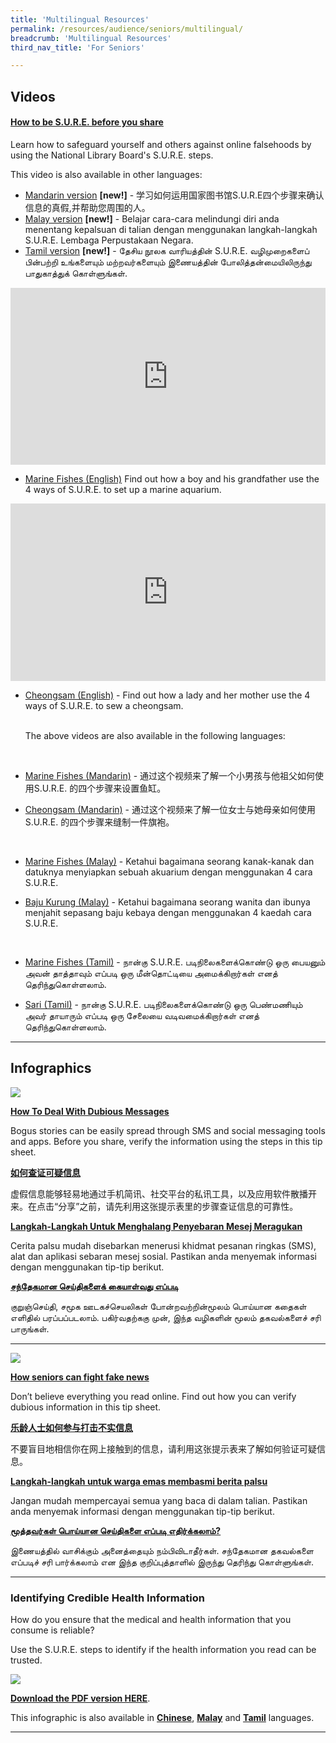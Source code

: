 ```yaml
---
title: 'Multilingual Resources'
permalink: /resources/audience/seniors/multilingual/
breadcrumb: 'Multilingual Resources'
third_nav_title: 'For Seniors'

---
```



## Videos

#### [**How to be S.U.R.E. before you share**](/blog/fake-news/fn0004)

Learn how to safeguard yourself and others against online falsehoods by using the National Library Board's S.U.R.E. steps. 

This video is also available in other languages:

- [Mandarin version](/blog/seniors/sn0022) **[new!]** - 学习如何运用国家图书馆S.U.R.E四个步骤来确认信息的真假,并帮助您周围的人。
- [Malay version](/blog/seniors/sn0023) **[new!]** - Belajar cara-cara melindungi diri anda menentang kepalsuan di talian dengan menggunakan langkah-langkah S.U.R.E. Lembaga Perpustakaan Negara.
- [Tamil version](/blog/seniors/sn0024) **[new!]** - தேசிய நூலக வாரியத்தின் S.U.R.E. வழிமுறைகளைப் பின்பற்றி உங்களையும் மற்றவர்களையும் இணையத்தின் போலித்தன்மையிலிருந்து பாதுகாத்துக் கொள்ளுங்கள்.

<style>.embed-container { position: relative; padding-bottom: 56.25%; height: 0; overflow: hidden; max-width: 100%; } .embed-container iframe, .embed-container object, .embed-container embed { position: absolute; top: 0; left: 0; width: 100%; height: 100%; }</style>
<div class='embed-container'><iframe width="560" height="315" src="https://www.youtube.com/embed/YML5AOlGLH4" frameborder="0" allow="accelerometer; autoplay; encrypted-media; gyroscope; picture-in-picture" allowfullscreen></iframe>></div>



- [Marine Fishes (English)](/blog/seniors/sn0006) Find out how a boy and his grandfather use the 4 ways of S.U.R.E. to set up a marine aquarium.

<style>.embed-container { position: relative; padding-bottom: 56.25%; height: 0; overflow: hidden; max-width: 100%; } .embed-container iframe, .embed-container object, .embed-container embed { position: absolute; top: 0; left: 0; width: 100%; height: 100%; }</style>
<div class='embed-container'><iframe width="560" height="315" src="https://www.youtube.com/embed/ADhtSDhMsAg" frameborder="0" allow="accelerometer; autoplay; encrypted-media; gyroscope; picture-in-picture" allowfullscreen></iframe></div>


- [Cheongsam (English)](/blog/seniors/sn0007) - Find out how a lady and her mother use the 4 ways of S.U.R.E. to sew a cheongsam.

  <br>The above videos are also available in the following languages:

  <br>

- [Marine Fishes (Mandarin)](/blog/seniors/sn0008) - 通过这个视频来了解一个小男孩与他祖父如何使用S.U.R.E. 的四个步骤来设置鱼缸。

- [Cheongsam (Mandarin)](/blog/seniors/sn0009) - 通过这个视频来了解一位女士与她母亲如何使用S.U.R.E. 的四个步骤来缝制一件旗袍。

  <br>

- [Marine Fishes (Malay)](/blog/seniors/sn0010) - Ketahui bagaimana seorang kanak-kanak dan datuknya menyiapkan sebuah akuarium dengan menggunakan 4 cara S.U.R.E.

- [Baju Kurung (Malay)](/blog/seniors/sn0011) - Ketahui bagaimana seorang wanita dan ibunya menjahit sepasang baju kebaya dengan menggunakan 4 kaedah cara S.U.R.E.

  <br>

- [Marine Fishes (Tamil)](/blog/seniors/sn0012) - நான்கு S.U.R.E. படிநிலைகளைக்கொண்டு ஒரு பையனும் அவன் தாத்தாவும் எப்படி ஒரு மீன்தொட்டியை அமைக்கிறார்கள் எனத் தெரிந்துகொள்ளலாம்.

- [Sari (Tamil)](/blog/seniors/sn0013) - நான்கு S.U.R.E. படிநிலைகளைக்கொண்டு ஒரு பெண்மணியும் அவர் தாயாரும் எப்படி ஒரு சேலையை வடிவமைக்கிறார்கள் எனத் தெரிந்துகொள்ளலாம்.


<hr>

## Infographics	

![](../images/dubious-messages-English-1573549989107.png)

[**How To Deal With Dubious Messages**](/blog/seniors/sn0005)

Bogus stories can be easily spread through SMS and social messaging tools and apps. Before you share, verify the information using the steps in this tip sheet. 



**[如何查证可疑信息](/blog/seniors/sn0014)**

虚假信息能够轻易地通过手机简讯、社交平台的私讯工具，以及应用软件散播开来。在点击“分享”之前，请先利用这张提示表里的步骤查证信息的可靠性。



**[Langkah-Langkah Untuk Menghalang Penyebaran Mesej Meragukan](/blog/seniors/sn0015)**

Cerita palsu mudah disebarkan menerusi khidmat pesanan ringkas (SMS), alat dan aplikasi sebaran mesej sosial. Pastikan anda menyemak informasi dengan menggunakan tip-tip  berikut.



[**சந்தேகமான செய்திகளைக் கையாள்வது எப்படி**](/blog/seniors/sn0016)

குறுஞ்செய்தி, சமூக ஊடகச்செயலிகள் போன்றவற்றின்மூலம் பொய்யான கதைகள் எளிதில் பரப்பப்படலாம். பகிர்வதற்ககு முன், இந்த வழிகளின் மூலம் தகவல்களைச் சரி பாருங்கள்.



<hr>

![](../images/seniors-fake-news.JPG)

**[How seniors can fight fake news](/blog/seniors/sn0017)**

Don’t believe everything you read online. Find out how you can verify dubious information in this tip sheet.    





[**乐龄人士如何参与打击不实信息**](/blog/seniors/sn0018)

不要盲目地相信你在网上接触到的信息，请利用这张提示表来了解如何验证可疑信息。  





**[Langkah-langkah untuk warga emas membasmi berita palsu](/blog/seniors/sn0019)**

Jangan mudah mempercayai semua yang baca di dalam talian. Pastikan anda menyemak informasi dengan menggunakan tip-tip berikut.





[**மூத்தவர்கள் பொய்யான செய்திகளை எப்படி எதிர்க்கலாம்?**](/blog/seniors/sn0020)

இணையத்தில் வாசிக்கும் அனைத்தையும் நம்பிவிடாதீர்கள்.   சந்தேகமான தகவல்களை எப்படிச் சரி பார்க்கலாம் என இந்த குறிப்புத்தாளில் இருந்து தெரிந்து கொள்ளுங்கள். 



<hr>
<h3>Identifying Credible Health Information</h3>

How do you ensure that the medical and health information that you consume is reliable?

Use the S.U.R.E. steps to identify if the health information you read can be trusted.

  

![](../images/infographic-Identifying%20Credible%20Health%20Information%2001.jpg)



**[Download the PDF version HERE](../../../infographic/Infographic-Identifying-Credible-Health-Information.pdf)**.

This infographic is also available in **[Chinese](/blog/information-literacy/il00004)**, **[Malay](/blog/information-literacy/il00005)** and **[Tamil](/blog/information-literacy/il00006)** languages.



<hr>

